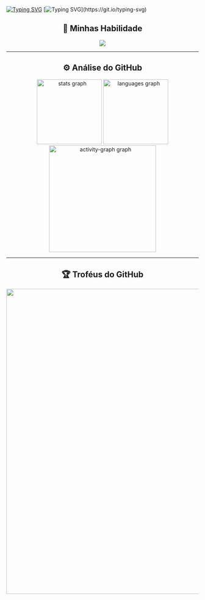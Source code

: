 [![Typing SVG](https://readme-typing-svg.demolab.com?font=Fira+Code&weight=100&size=30&duration=3000&pause=3000&center=true&vCenter=true&width=1000&height=60&lines=Ol%C3%A1%2C+me+chamo+Daniel+%F0%9F%91%8B)](https://git.io/typing-svg)
[![Typing SVG](https://readme-typing-svg.demolab.com?font=Fira+Code&weight=100&size=30&duration=3000&pause=3000&center=true&vCenter=true&width=1000&height=60&lines=Bem+vindo+ao+meu+perfil+do+GitHub!)](https://git.io/typing-svg)

<h2 align="center">🚀 Minhas Habilidade</h2>

<p align="center">
  <a href="https://skillicons.dev">
    <img src="https://skillicons.dev/icons?i=css,git,github,html,js,mysql,py,ubuntu,vscode,windows" />
  </a>
</p>

---

<h2 align="center">⚙️ Análise do GitHub</h2>

<div align="center">
  <img src="https://github-readme-stats.vercel.app/api?username=daniellisboag&hide_title=false&show_icons=true&include_all_commits=true&count_private=true&disable_animations=false&theme=dark&locale=pt-br&hide_border=false&rank_icon=github" height="170" alt="stats graph"  />
  <img src="https://github-readme-stats.vercel.app/api/top-langs?username=daniellisboag&locale=pt-br&hide_title=false&layout=compact&card_width=320&langs_count=5&theme=dark&hide_border=false&custom_title=Linguagens%20mais%20Usadas" height="170" alt="languages graph"  />
  <img src="https://github-readme-activity-graph.vercel.app/graph?username=daniellisboag&area=true&hide_border=false&hide_title=true&theme=gotham" height="280" alt="activity-graph graph"  />
</div>

---

<h2 align="center">🏆 Troféus do GitHub</h2>

<p align="center">
  <a
    href="https://github.com/ryo-ma/github-profile-trophy"
    title="repositório de troféus"
  >
    <img
      width="800"
      src="https://github-profile-trophy.vercel.app/?username=daniellisboag&column=8&theme=onedark&no-frame=false&no-bg=false"
    />
  </a>
</p>
